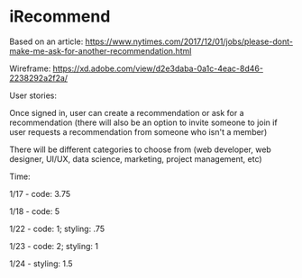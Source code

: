 # iRecommend

Based on an article: https://www.nytimes.com/2017/12/01/jobs/please-dont-make-me-ask-for-another-recommendation.html

Wireframe: https://xd.adobe.com/view/d2e3daba-0a1c-4eac-8d46-2238292a2f2a/

User stories:

Once signed in, user can create a recommendation or ask for a recommendation (there will also be an option to invite someone to join if user requests a recommendation from someone who isn't a member)

There will be different categories to choose from (web developer, web designer, UI/UX, data science, marketing, project management, etc)

Time:

1/17 - code: 3.75

1/18 - code: 5

1/22 - code: 1; styling: .75

1/23 - code: 2; styling: 1

1/24 - styling: 1.5
